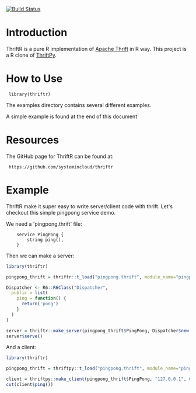 [![Build Status](https://travis-ci.org/systemincloud/thriftr.svg?branch=master)](https://travis-ci.org/systemincloud/thriftr)

Introduction
============

ThriftR is a pure R implementation of [Apache  Thrift](http://thrift.apache.org) in R way. 
This project is a R clone of [ThriftPy](https://github.com/eleme/thriftpy).

How to Use
==========

     library(thriftr)

The examples directory contains several different examples.

A simple example is found at the end of this document

Resources
=========
The GitHub page for ThriftR can be found at:

     https://github.com/systemincloud/thriftr


Example
=======

ThriftR make it super easy to write server/client code with thrift. Let's checkout this simple pingpong service demo.

We need a 'pingpong.thrift' file:

```
    service PingPong {
        string ping(),
    }
```

Then we can make a server:


```R
library(thriftr)

pingpong_thrift = thriftr::t_load("pingpong.thrift", module_name="pingpong_thrift")

Dispatcher <- R6::R6Class("Dispatcher",
  public = list(
    ping = function() {
      return('pong')
    }
  )
)

server = thriftr::make_server(pingpong_thrift$PingPong, Dispatcher$new(), '127.0.0.1', 6000)
server$serve()
```

And a client:

```R
library(thriftr)

pingpong_thrift = thriftpy::t_load("pingpong.thrift", module_name="pingpong_thrift")

client = thriftpy::make_client(pingpong_thrift$PingPong, "127.0.0.1", 6000)
cut(client$ping())
```
